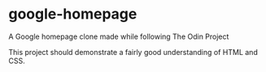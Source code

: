 # google-homepage
A Google homepage clone made while following The Odin Project

This project should demonstrate a fairly good understanding of HTML and CSS.
